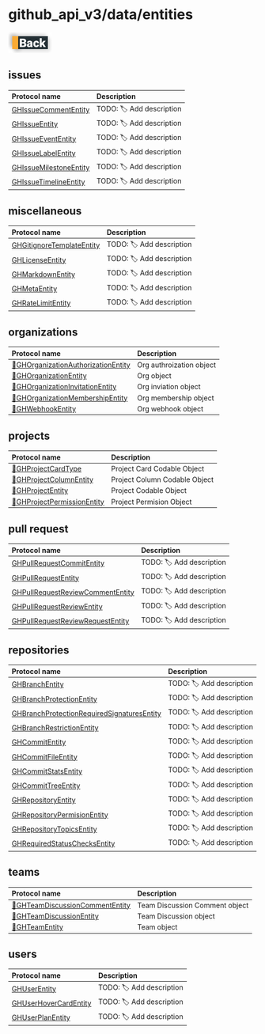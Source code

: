 # github_api_v3/data/entities

[![Back](../../../../docs/img/button_back.png "Back") ](../README.md)

## issues

|Protocol name                                                    | Description               |
|:----------------------------------------------------------------|:--------------------------|
|[GHIssueCommentEntity](./issues/GHIssueCommentEntity.swift)      | TODO: 🏷 Add description  |
|[GHIssueEntity](./issues/GHIssueEntity.swift)                    | TODO: 🏷 Add description  |
|[GHIssueEventEntity](./issues/GHIssueEventEntity.swift)          | TODO: 🏷 Add description  |
|[GHIssueLabelEntity](./issues/GHIssueLabelEntity.swift)          | TODO: 🏷 Add description  |
|[GHIssueMilestoneEntity](./issues/GHIssueMilestoneEntity.swift)  | TODO: 🏷 Add description  |
|[GHIssueTimelineEntity](./issues/GHIssueTimelineEntity.swift)    | TODO: 🏷 Add description  |


## miscellaneous

|Protocol name                                                                | Description               |
|:----------------------------------------------------------------------------|:--------------------------|
|[GHGitignoreTemplateEntity](./miscellaneous/GHGitignoreTemplateEntity.swift) | TODO: 🏷 Add description  |
|[GHLicenseEntity](./miscellaneous/GHLicenseEntity.swift)                     | TODO: 🏷 Add description  |
|[GHMarkdownEntity](./miscellaneous/GHMarkdownEntity.swift)                   | TODO: 🏷 Add description  |
|[GHMetaEntity](./miscellaneous/GHMetaEntity.swift)                           | TODO: 🏷 Add description  |
|[GHRateLimitEntity](./miscellaneous/GHRateLimitEntity.swift)                 | TODO: 🏷 Add description  |


## organizations

|Protocol name                                                                                  | Description               |
|:----------------------------------------------------------------------------------------------|:--------------------------|
|[🧩GHOrganizationAuthorizationEntity](./organizations/GHOrganizationAuthorizationEntity.swift) | Org authroization object  |
|[🧩GHOrganizationEntity](./organizations/GHOrganizationEntity.swift)                           | Org object                |
|[🧩GHOrganizationInvitationEntity](./organizations/GHOrganizationInvitationEntity.swift)       | Org inviation object      |
|[🧩GHOrganizationMembershipEntity](./organizations/GHOrganizationMembershipEntity.swift)       | Org membership object     |
|[🧩GHWebhookEntity](./organizations/GHWebhookEntity.swift)                                     | Org webhook object        |


## projects

|Protocol name                                                             | Description                    |
|:-------------------------------------------------------------------------|:-------------------------------|
|[🧩GHProjectCardType](./projects/GHProjectCardType.swift)                 | Project Card Codable Object    |
|[🧩GHProjectColumnEntity](./projects/GHProjectColumnEntity.swift)         | Project Column Codable Object  |
|[🧩GHProjectEntity](./projects/GHProjectEntity.swift)                     | Project Codable Object         |
|[🧩GHProjectPermissionEntity](./projects/GHProjectPermissionEntity.swift) | Project Permision Object       |


## pull request

|Protocol name                                                                              | Description               |
|:------------------------------------------------------------------------------------------|:--------------------------|
|[GHPullRequestCommitEntity](./pull_requests/GHPullRequestCommitEntity.swift)               | TODO: 🏷 Add description  |
|[GHPullRequestEntity](./pull_requests/GHPullRequestEntity.swift)                           | TODO: 🏷 Add description  |
|[GHPullRequestReviewCommentEntity](./pull_requests/GHPullRequestReviewCommentEntity.swift) | TODO: 🏷 Add description  |
|[GHPullRequestReviewEntity](./pull_requests/GHPullRequestReviewEntity.swift)               | TODO: 🏷 Add description  |
|[GHPullRequestReviewRequestEntity](./pull_requests/GHPullRequestReviewRequestEntity.swift) | TODO: 🏷 Add description  |


## repositories

|Protocol name                                                                                              | Description               |
|:----------------------------------------------------------------------------------------------------------|:--------------------------|
|[GHBranchEntity](./repositories/GHBranchEntity.swift)                                                          | TODO: 🏷 Add description  |
|[GHBranchProtectionEntity](./repositories/GHBranchProtectionEntity.swift)                                      | TODO: 🏷 Add description  |
|[GHBranchProtectionRequiredSignaturesEntity](./repositories/GHBranchProtectionRequiredSignaturesEntity.swift)  | TODO: 🏷 Add description  |
|[GHBranchRestrictionEntity](./repositories/GHBranchRestrictionEntity.swift)                                    | TODO: 🏷 Add description  |
|[GHCommitEntity](./repositories/GHCommitEntity.swift)                                                          | TODO: 🏷 Add description  |
|[GHCommitFileEntity](./repositories/GHCommitFileEntity.swift)                                                  | TODO: 🏷 Add description  |
|[GHCommitStatsEntity](./repositories/GHCommitStatsEntity.swift)                                                | TODO: 🏷 Add description  |
|[GHCommitTreeEntity](./repositories/GHCommitTreeEntity.swift)                                                  | TODO: 🏷 Add description  |
|[GHRepositoryEntity](./repositories/GHRepositoryEntity.swift)                                                  | TODO: 🏷 Add description  |
|[GHRepositoryPermisionEntity](./repositories/GHRepositoryPermisionEntity.swift)                                | TODO: 🏷 Add description  |
|[GHRepositoryTopicsEntity](./repositories/GHRepositoryTopicsEntity.swift)                                      | TODO: 🏷 Add description  |
|[GHRequiredStatusChecksEntity](./repositories/GHRequiredStatusChecksEntity.swift)                              | TODO: 🏷 Add description  |


## teams

|Protocol name                                                                   | Description                      |
|:-------------------------------------------------------------------------------|:---------------------------------|
|[🧩GHTeamDiscussionCommentEntity](./teams/GHTeamDiscussionCommentEntity.swift)  | Team Discussion Comment object   |
|[🧩GHTeamDiscussionEntity](./teams/GHTeamDiscussionEntity.swift)                | Team Discussion object           |
|[🧩GHTeamEntity](./teams/GHTeamEntity.swift)                                    | Team object                      |

## users

|Protocol name                                            | Description               |
|:--------------------------------------------------------|:--------------------------|
|[GHUserEntity](./users/GHUserEntity.swift)                   | TODO: 🏷 Add description  |
|[GHUserHoverCardEntity](./users/GHUserHoverCardEntity.swift) | TODO: 🏷 Add description  |
|[GHUserPlanEntity](./users/GHUserPlanEntity.swift)           | TODO: 🏷 Add description  |
